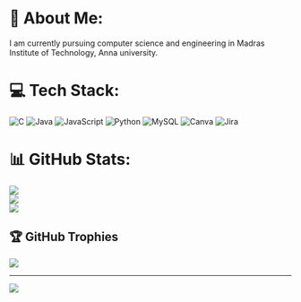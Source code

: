 # 💫 About Me:
I am currently pursuing computer science and engineering in Madras Institute of Technology, Anna university.


# 💻 Tech Stack:
![C](https://img.shields.io/badge/c-%2300599C.svg?style=plastic&logo=c&logoColor=white) ![Java](https://img.shields.io/badge/java-%23ED8B00.svg?style=plastic&logo=openjdk&logoColor=white) ![JavaScript](https://img.shields.io/badge/javascript-%23323330.svg?style=plastic&logo=javascript&logoColor=%23F7DF1E) ![Python](https://img.shields.io/badge/python-3670A0?style=plastic&logo=python&logoColor=ffdd54) ![MySQL](https://img.shields.io/badge/mysql-4479A1.svg?style=plastic&logo=mysql&logoColor=white) ![Canva](https://img.shields.io/badge/Canva-%2300C4CC.svg?style=plastic&logo=Canva&logoColor=white) ![Jira](https://img.shields.io/badge/jira-%230A0FFF.svg?style=plastic&logo=jira&logoColor=white)
# 📊 GitHub Stats:
![](https://github-readme-stats.vercel.app/api?username=Afiza2707&theme=nightowl&hide_border=false&include_all_commits=true&count_private=false)<br/>
![](https://github-readme-streak-stats.herokuapp.com/?user=Afiza2707&theme=nightowl&hide_border=false)<br/>
![](https://github-readme-stats.vercel.app/api/top-langs/?username=Afiza2707&theme=nightowl&hide_border=false&include_all_commits=true&count_private=false&layout=compact)

## 🏆 GitHub Trophies
![](https://github-profile-trophy.vercel.app/?username=Afiza2707&theme=radical&no-frame=false&no-bg=true&margin-w=4)

---
[![](https://visitcount.itsvg.in/api?id=Afiza2707&icon=1&color=11)](https://visitcount.itsvg.in)

<!-- Proudly created with GPRM ( https://gprm.itsvg.in ) -->
